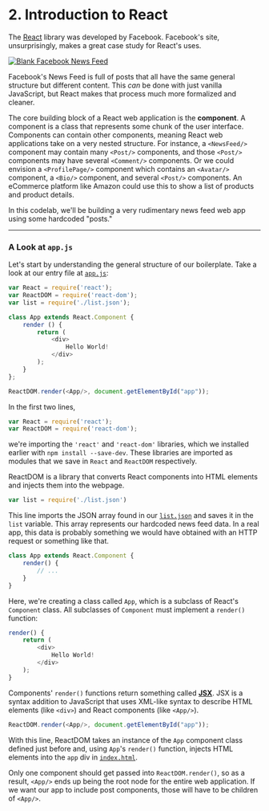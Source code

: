 # 2. Introduction to React

The [React](https://reactjs.org) library was developed by Facebook. Facebook's site, unsurprisingly, makes a great case study for React's uses.

[![Blank Facebook News Feed](http://www.efoza.com/postpic/2011/06/blank-facebook-news-feed_689538.png)](http://www.efoza.com/post_facebook-news-feed-not-showing_689530/)

Facebook's News Feed is full of posts that all have the same general structure but different content. This *can* be done with just vanilla JavaScript, but React makes that process much more formalized and cleaner.

The core building block of a React web application is the **component**. A component is a class that represents some chunk of the user interface. Components can contain other components, meaning React web applications take on a very nested structure. For instance, a `<NewsFeed/>` component may contain many `<Post/>` components, and those `<Post/>` components may have several `<Comment/>` components. Or we could envision a `<ProfilePage/>` component which contains an `<Avatar/>` component, a `<Bio/>` component, and several `<Post/>` components. An eCommerce platform like Amazon could use this to show a list of products and product details.

In this codelab, we'll be building a very rudimentary news feed web app using some hardcoded "posts."

***

### A Look at `app.js`

Let's start by understanding the general structure of our boilerplate. Take a look at our entry file at [`app.js`](https://github.com/OKStateACM/ReactCodelab/blob/master/react-codelab/app.js):

```js
var React = require('react');
var ReactDOM = require('react-dom');
var list = require('./list.json');

class App extends React.Component {
    render () {
        return (
            <div>
                Hello World!
            </div>
        );
    }
};

ReactDOM.render(<App/>, document.getElementById("app"));
```

In the first two lines,

```js
var React = require('react');
var ReactDOM = require('react-dom');
```

we're importing the `'react'` and `'react-dom'` libraries, which we installed earlier with `npm install --save-dev`. These libraries are imported as modules that we save in `React` and `ReactDOM` respectively.

ReactDOM is a library that converts React components into HTML elements and injects them into the webpage.

```js
var list = require('./list.json')
```

This line imports the JSON array found in our [`list.json`](https://github.com/OKStateACM/ReactCodelab/blob/master/react-codelab/list.json) and saves it in the `list` variable. This array represents our hardcoded news feed data. In a real app, this data is probably something we would have obtained with an HTTP request or something like that.

```js
class App extends React.Component {
    render() {
        // ...
    }
}
```

Here, we're creating a class called `App`, which is a subclass of React's `Component` class. All subclasses of `Component` must implement a `render()` function:

```js
render() {
    return (
        <div>
            Hello World!
        </div>
    );
}
```

Components' `render()` functions return something called [**JSX**](https://reactjs.org/docs/introducing-jsx.html). JSX is a syntax addition to JavaScript that uses XML-like syntax to describe HTML elements (like `<div>`) and React components (like `<App/>`).

```js
ReactDOM.render(<App/>, document.getElementById("app"));
```

With this line, ReactDOM takes an instance of the `App` component class defined just before and, using `App`'s `render()` function, injects HTML elements into the `app` div in [`index.html`](https://github.com/OKStateACM/ReactCodelab/blob/master/react-codelab/index.html).

Only one component should get passed into `ReactDOM.render()`, so as a result, `<App/>` ends up being the root node for the entire web application. If we want our app to include post components, those will have to be children of `<App/>`.

